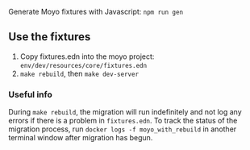 Generate Moyo fixtures with Javascript: `npm run gen`

## Use the fixtures

1. Copy fixtures.edn into the moyo project: `env/dev/resources/core/fixtures.edn`
2. `make rebuild`, then `make dev-server`

### Useful info
During `make rebuild`, the migration will run indefinitely and not log any errors if there is a problem in `fixtures.edn`. To track the status of the migration process, run `docker logs -f moyo_with_rebuild` in another terminal window after migration has begun.
